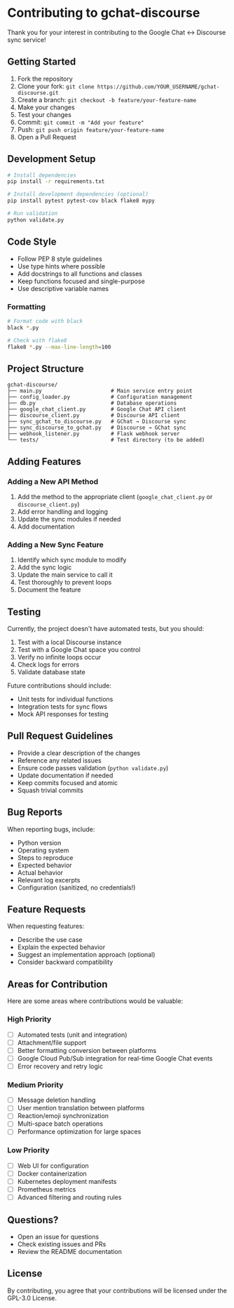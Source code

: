 # Contributing to gchat-discourse

Thank you for your interest in contributing to the Google Chat ↔️ Discourse sync service!

## Getting Started

1. Fork the repository
2. Clone your fork: `git clone https://github.com/YOUR_USERNAME/gchat-discourse.git`
3. Create a branch: `git checkout -b feature/your-feature-name`
4. Make your changes
5. Test your changes
6. Commit: `git commit -m "Add your feature"`
7. Push: `git push origin feature/your-feature-name`
8. Open a Pull Request

## Development Setup

```bash
# Install dependencies
pip install -r requirements.txt

# Install development dependencies (optional)
pip install pytest pytest-cov black flake8 mypy

# Run validation
python validate.py
```

## Code Style

- Follow PEP 8 style guidelines
- Use type hints where possible
- Add docstrings to all functions and classes
- Keep functions focused and single-purpose
- Use descriptive variable names

### Formatting

```bash
# Format code with black
black *.py

# Check with flake8
flake8 *.py --max-line-length=100
```

## Project Structure

```
gchat-discourse/
├── main.py                      # Main service entry point
├── config_loader.py             # Configuration management
├── db.py                        # Database operations
├── google_chat_client.py        # Google Chat API client
├── discourse_client.py          # Discourse API client
├── sync_gchat_to_discourse.py   # GChat → Discourse sync
├── sync_discourse_to_gchat.py   # Discourse → GChat sync
├── webhook_listener.py          # Flask webhook server
└── tests/                       # Test directory (to be added)
```

## Adding Features

### Adding a New API Method

1. Add the method to the appropriate client (`google_chat_client.py` or `discourse_client.py`)
2. Add error handling and logging
3. Update the sync modules if needed
4. Add documentation

### Adding a New Sync Feature

1. Identify which sync module to modify
2. Add the sync logic
3. Update the main service to call it
4. Test thoroughly to prevent loops
5. Document the feature

## Testing

Currently, the project doesn't have automated tests, but you should:

1. Test with a local Discourse instance
2. Test with a Google Chat space you control
3. Verify no infinite loops occur
4. Check logs for errors
5. Validate database state

Future contributions should include:
- Unit tests for individual functions
- Integration tests for sync flows
- Mock API responses for testing

## Pull Request Guidelines

- Provide a clear description of the changes
- Reference any related issues
- Ensure code passes validation (`python validate.py`)
- Update documentation if needed
- Keep commits focused and atomic
- Squash trivial commits

## Bug Reports

When reporting bugs, include:

- Python version
- Operating system
- Steps to reproduce
- Expected behavior
- Actual behavior
- Relevant log excerpts
- Configuration (sanitized, no credentials!)

## Feature Requests

When requesting features:

- Describe the use case
- Explain the expected behavior
- Suggest an implementation approach (optional)
- Consider backward compatibility

## Areas for Contribution

Here are some areas where contributions would be valuable:

### High Priority
- [ ] Automated tests (unit and integration)
- [ ] Attachment/file support
- [ ] Better formatting conversion between platforms
- [ ] Google Cloud Pub/Sub integration for real-time Google Chat events
- [ ] Error recovery and retry logic

### Medium Priority
- [ ] Message deletion handling
- [ ] User mention translation between platforms
- [ ] Reaction/emoji synchronization
- [ ] Multi-space batch operations
- [ ] Performance optimization for large spaces

### Low Priority
- [ ] Web UI for configuration
- [ ] Docker containerization
- [ ] Kubernetes deployment manifests
- [ ] Prometheus metrics
- [ ] Advanced filtering and routing rules

## Questions?

- Open an issue for questions
- Check existing issues and PRs
- Review the README documentation

## License

By contributing, you agree that your contributions will be licensed under the GPL-3.0 License.
